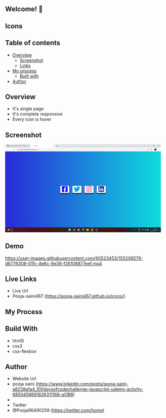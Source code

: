 ## Welcome! 👋

## Icons

## Table of contents

- [Overview](#overview)
  - [Screenshot](#screenshot)
  - [Links](#links)
- [My process](#my-process)
  - [Built with](#built-with)
- [Author](#author)

## Overview

- It's single page
- It's complete responsive
- Every icon is hover

## Screenshot


<img src ="https://github.com/Pooja-saini467/icons/blob/main/image.png?raw=true">

## Demo

https://user-images.githubusercontent.com/90523453/155206579-d6776308-01fc-4e6c-9e39-f26108877eef.mp4


## Live Links

- Live Url 
- Pooja-saini467 (https://pooja-saini467.github.io/icons/)


## My Process
## Build With
- html5
- css3
- css-flexbox

## Author
- Website Url 
- pooja saini (https://www.linkedin.com/posts/pooja-saini-a8239a1a4_100daysofcodechallenge-javascript-udemy-activity-6850456691826311168-qOB6)
- 
- Twitter
-  @Pooja96490259 (https://twitter.com/home)



